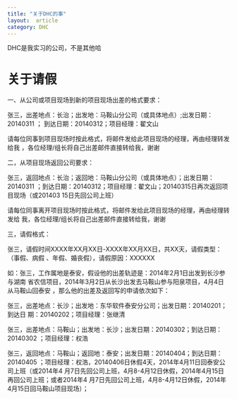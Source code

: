 ```yaml
---
title: "关于DHC的事"
layout:  article
category: DHC
---
```


DHC是我实习的公司，不是其他哈

# 关于请假

一、从公司或项目现场到新的项目现场出差的格式要求：

 张三，出差地点：长治；出发地：马鞍山分公司（或具体地点）;出发日期：20140311
 ； 到达日期：20140312；项目经理：翟文山

请每位同事到项目现场时按此格式，将邮件发给此项目现场的经理，再由经理转发给我
，各位经理/组长将自己出差邮件直接转给我，谢谢

二，从项目现场返回公司要求：

张三，返回地点：长治；返回地：马鞍山分公司（或具体地点）；出发日期：20140311
；到达日期：20140312；项目经理：翟文山；20140315日再次返回项目现场（或201403
15日先回公司上班）

请每位同事离开项目现场时按此格式，将邮件发给此项目现场的经理，再由经理转发给
我，各位经理/组长将自己出差邮件直接转给我，谢谢

三，请假格式：

张三，请假时间XXXX年XX月XX日-XXXX年XX月XX日，共XX天，请假类型：（事假、病假
、年假、婚丧假），请假原因：XXXXXX

如：张三，工作属地是泰安，假设他的出差轨迹是：2014年2月1日出发到长沙参与湖南
省农信项目，2014年3月2日从长沙出发去马鞍山参与阳泉项目，4月4日从马鞍山回泰安
，那么他的出差及返回写的申请依次如下：

张三，出差地点：长沙；出发地：东华软件泰安分公司；出发日期：20140201；到达日
期：20140202；项目经理：张继清

张三，出差地点：马鞍山；出发地：长沙；出发日期：20140302；到达日期：20140302
；项目经理：权浩

张三，返回地点：马鞍山；返回地：泰安；出发日期：20140404；到达日期：20140405
；项目经理：权浩，20140406日休假4天，2014年4月11日回泰安公司上班（或2014年4
月7日先回公司上班，4月8-4月12日休假，2014年4月15日再回公司上班；或者2014年4
月7日先回公司上班，4月8-4月12日休假，2014年4月15日回马鞍山项目现场）；

